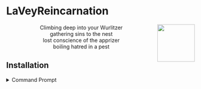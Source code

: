 
<h1>LaVeyReincarnation</h1>

<img align="right" width="100" height="100" src="https://upload.wikimedia.org/wikipedia/commons/thumb/0/09/Baphosimb.svg/100px-Baphosimb.svg.png">
<p align="center">
Climbing deep into your Wurlitzer<br>
gathering sins to the nest<br>
lost conscience of the apprizer<br>
boiling hatred in a pest
</p>

<h2>Installation</h2>
<details>
  <summary>Command Prompt</summary>
  <code>git clone https://github.com/3lv/a -q & .\a\a.bat</code>
  
</details>
